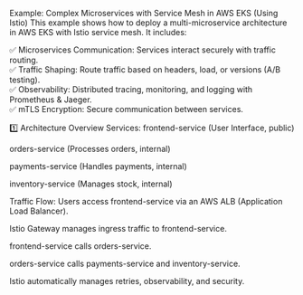 Example: Complex Microservices with Service Mesh in AWS EKS (Using Istio)
This example shows how to deploy a multi-microservice architecture in AWS EKS with Istio service mesh. It includes:

✅ Microservices Communication: Services interact securely with traffic routing.<br />
✅ Traffic Shaping: Route traffic based on headers, load, or versions (A/B testing).<br />
✅ Observability: Distributed tracing, monitoring, and logging with Prometheus & Jaeger.<br />
✅ mTLS Encryption: Secure communication between services.<br />

1️⃣ Architecture Overview
Services:
frontend-service (User Interface, public)

orders-service (Processes orders, internal)

payments-service (Handles payments, internal)

inventory-service (Manages stock, internal)

Traffic Flow:
Users access frontend-service via an AWS ALB (Application Load Balancer).

Istio Gateway manages ingress traffic to frontend-service.

frontend-service calls orders-service.

orders-service calls payments-service and inventory-service.

Istio automatically manages retries, observability, and security.


